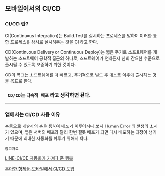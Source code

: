 ## 모바일에서의 CI/CD

### CI/CD 란?

CI(Continuous Integration)는 Build.Test를 실시하는 프로세스를 말하며 이러한 통합 프로세스를 상시로 실시해주는 것을 CI 라고 한다.

CD(Continuous Delivery or Continuous Deploy)는 짧은 주기로 소프트웨어를 개발하는 소프트웨어 공학적 접근의 하나로, 소프트웨어가 언제든지 신회 간으한 수준으로 출시될 수 있도록 보증하기 위한 것이다. 

CD의 목표는 소프트웨어를 더 빠르고, 주기적으로 빌드 후 테스트  이후에 출시하는 것을 목표로 한다.



### ``` CD/CD```는 ```지속적 배포``` 라고 생각하면 된다.



-------

### 앱에서는 CI/CD 사용 이유

수동으로 개발자의 손을 통하여 배포가 이루어지다 보니 Human Error 의 발생의 소지가 있으며, 앱은 서버의 배포와 달리 한번 잘못 배포가 되면 다시 배포하는 과정이 생기기 때문에 최대한 자동화를 이루기 위해서 이다.





``` 참고자료 ```

[LINE-CI/CD 자동화가 가져다 준 행복](https://engineering.linecorp.com/ko/blog/ci-cd-automation/)

[우아한 형제들-모바일에서 CI/CD 도입](https://techblog.woowahan.com/2579/)



